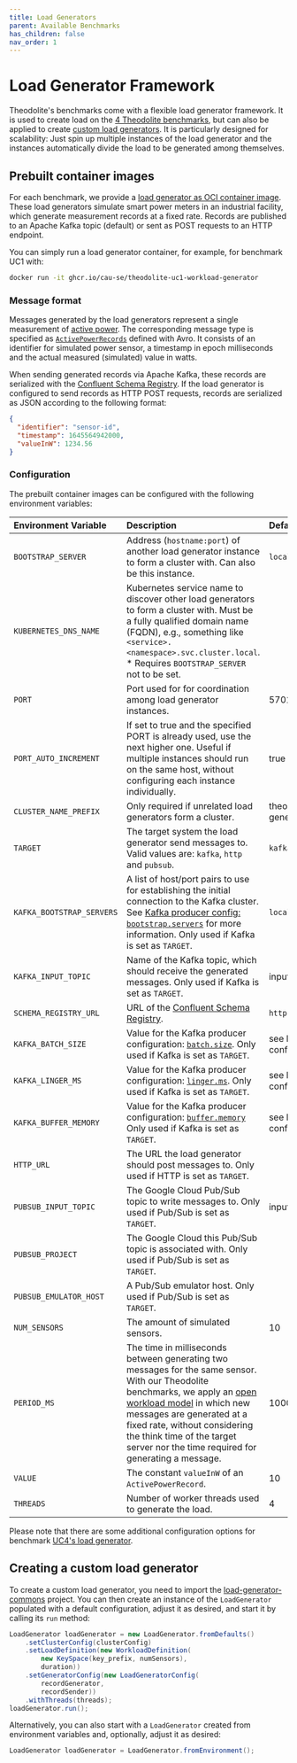 ```yaml
---
title: Load Generators
parent: Available Benchmarks
has_children: false
nav_order: 1
---
```


# Load Generator Framework

Theodolite's benchmarks come with a flexible load generator framework. It is used to create load on the [4 Theodolite benchmarks](#prebuilt-container-images), but can also be applied to create [custom load generators](#creating-a-custom-load-generator).
It is particularly designed for scalability: Just spin up multiple instances of the load generator and the instances automatically divide the load to be generated among themselves.

## Prebuilt container images

For each benchmark, we provide a [load generator as OCI container image](https://github.com/orgs/cau-se/packages?tab=packages&q=workload-generator). These load generators simulate smart power meters in an industrial facility, which generate measurement records at a fixed rate. Records are published to an Apache Kafka topic (default) or sent as POST requests to an HTTP endpoint.

You can simply run a load generator container, for example, for benchmark UC1 with:

```sh
docker run -it ghcr.io/cau-se/theodolite-uc1-workload-generator
```

### Message format

Messages generated by the load generators represent a single measurement of [active power](https://en.wikipedia.org/wiki/AC_power#Active,_reactive,_apparent,_and_complex_power_in_sinusoidal_steady-state). The corresponding message type is specified as [`ActivePowerRecords`](https://github.com/cau-se/titan-ccp-common/blob/master/src/main/avro/ActivePower.avdl)
defined with Avro. It consists of an identifier for simulated power sensor, a timestamp in epoch milliseconds and the actual measured (simulated) value in watts.

When sending generated records via Apache Kafka, these records are serialized with the [Confluent Schema Registry](https://docs.confluent.io/platform/current/schema-registry).
If the load generator is configured to send records as HTTP POST requests, records are serialized as JSON according to the following format:

```json
{
  "identifier": "sensor-id",
  "timestamp": 1645564942000,
  "valueInW": 1234.56
}
```

### Configuration

The prebuilt container images can be configured with the following environment variables:

| Environment Variable | Description | Default |
|:----|:----|:----|
| `BOOTSTRAP_SERVER` | Address (`hostname:port`) of another load generator instance to form a cluster with. Can also be this instance. | `localhost:5701` |
| `KUBERNETES_DNS_NAME` | Kubernetes service name to discover other load generators to form a cluster with. Must be a fully qualified domain name (FQDN), e.g., something like `<service>.<namespace>.svc.cluster.local`. * Requires `BOOTSTRAP_SERVER` not to be set. | |
| `PORT` | Port used for for coordination among load generator instances. | 5701 |
| `PORT_AUTO_INCREMENT` | If set to true and the specified PORT is already used, use the next higher one. Useful if multiple instances should run on the same host, without configuring each instance individually. | true |
| `CLUSTER_NAME_PREFIX` | Only required if unrelated load generators form a cluster. | theodolite-load-generation |
| `TARGET` | The target system the load generator send messages to. Valid values are: `kafka`, `http` and `pubsub`. | `kafka` |
| `KAFKA_BOOTSTRAP_SERVERS` | A list of host/port pairs to use for establishing the initial connection to the Kafka cluster. See [Kafka producer config: `bootstrap.servers`](https://kafka.apache.org/documentation/#producerconfigs_bootstrap.servers) for more information. Only used if Kafka is set as `TARGET`. | `localhost:9092` |
| `KAFKA_INPUT_TOPIC` | Name of the Kafka topic, which should receive the generated messages. Only used if Kafka is set as `TARGET`. | input |
| `SCHEMA_REGISTRY_URL` | URL of the [Confluent Schema Registry](https://docs.confluent.io/platform/current/schema-registry). | `http://localhost:8081` |
| `KAFKA_BATCH_SIZE` | Value for the Kafka producer configuration: [`batch.size`](https://kafka.apache.org/documentation/#producerconfigs_batch.size). Only used if Kafka is set as `TARGET`. | see Kafka producer config: [`batch.size`](https://kafka.apache.org/documentation/#producerconfigs_batch.size) |
| `KAFKA_LINGER_MS` | Value for the Kafka producer configuration: [`linger.ms`](https://kafka.apache.org/documentation/#producerconfigs_linger.ms). Only used if Kafka is set as `TARGET`. | see Kafka producer config: [`linger.ms`](https://kafka.apache.org/documentation/#producerconfigs_linger.ms) |
| `KAFKA_BUFFER_MEMORY` | Value for the Kafka producer configuration: [`buffer.memory`](https://kafka.apache.org/documentation/#producerconfigs_buffer.memory) Only used if Kafka is set as `TARGET`. | see Kafka producer config: [`buffer.memory`](https://kafka.apache.org/documentation/#producerconfigs_buffer.memory) |
| `HTTP_URL` | The URL the load generator should post messages to. Only used if HTTP is set as `TARGET`. | |
| `PUBSUB_INPUT_TOPIC` | The Google Cloud Pub/Sub topic to write messages to. Only used if Pub/Sub is set as `TARGET`. | input |
| `PUBSUB_PROJECT` | The Google Cloud this Pub/Sub topic is associated with. Only used if Pub/Sub is set as `TARGET`. | |
| `PUBSUB_EMULATOR_HOST` | A Pub/Sub emulator host. Only used if Pub/Sub is set as `TARGET`. | |
| `NUM_SENSORS` | The amount of simulated sensors. | 10 |
| `PERIOD_MS` | The time in milliseconds between generating two messages for the same sensor. With our Theodolite benchmarks, we apply an [open workload model](https://www.usenix.org/legacy/event/nsdi06/tech/full_papers/schroeder/schroeder.pdf) in which new messages are generated at a fixed rate, without considering the think time of the target server nor the time required for generating a message. | 1000 |
| `VALUE` | The constant `valueInW` of an `ActivePowerRecord`. | 10 |
| `THREADS` | Number of worker threads used to generate the load. | 4 |

Please note that there are some additional configuration options for benchmark [UC4's load generator](https://github.com/cau-se/theodolite/blob/master/theodolite-benchmarks/uc4-load-generator/src/main/java/theodolite/uc4/workloadgenerator/LoadGenerator.java).

## Creating a custom load generator

To create a custom load generator, you need to import the [load-generator-commons](https://github.com/cau-se/theodolite/tree/master/theodolite-benchmarks/load-generator-commons) project. You can then create an instance of the `LoadGenerator` populated with a default configuration, adjust it as desired, and start it by calling its `run` method:

```java
LoadGenerator loadGenerator = new LoadGenerator.fromDefaults()
    .setClusterConfig(clusterConfig)
    .setLoadDefinition(new WorkloadDefinition(
        new KeySpace(key_prefix, numSensors),
        duration))
    .setGeneratorConfig(new LoadGeneratorConfig(
        recordGenerator,
        recordSender))
    .withThreads(threads);
loadGenerator.run();
```

Alternatively, you can also start with a `LoadGenerator` created from environment variables and, optionally, adjust it as desired:

```java
LoadGenerator loadGenerator = LoadGenerator.fromEnvironment();
```
